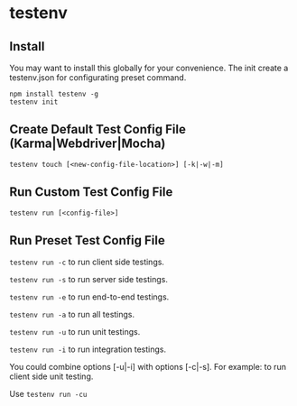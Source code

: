 # testenv

## Install
You may want to install this globally for your convenience. The init create a testenv.json for configurating preset command.
```
npm install testenv -g
testenv init
```

## Create Default Test Config File (Karma|Webdriver|Mocha)
```
testenv touch [<new-config-file-location>] [-k|-w|-m]
```

## Run Custom Test Config File
```
testenv run [<config-file>]
```

## Run Preset Test Config File
```testenv run -c``` to run client side testings.

```testenv run -s``` to run server side testings.

```testenv run -e``` to run end-to-end testings.

```testenv run -a``` to run all testings.

```testenv run -u``` to run unit testings.

```testenv run -i``` to run integration testings.

You could combine options [-u|-i] with options [-c|-s]. For example: to run client side unit testing.

Use ```testenv run -cu```